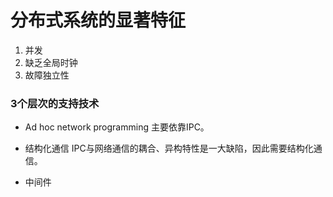 
# 分布式系统的显著特征
1. 并发
2. 缺乏全局时钟
3. 故障独立性

### 3个层次的支持技术
- Ad hoc network programming 
主要依靠IPC。

- 结构化通信
IPC与网络通信的耦合、异构特性是一大缺陷，因此需要结构化通信。

- 中间件
